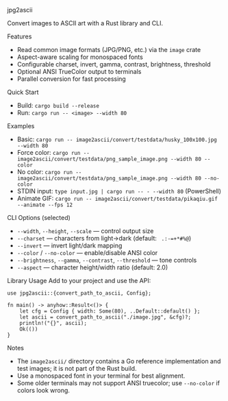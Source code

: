 jpg2ascii

Convert images to ASCII art with a Rust library and CLI.

Features
- Read common image formats (JPG/PNG, etc.) via the `image` crate
- Aspect-aware scaling for monospaced fonts
- Configurable charset, invert, gamma, contrast, brightness, threshold
- Optional ANSI TrueColor output to terminals
- Parallel conversion for fast processing

Quick Start
- Build: `cargo build --release`
- Run: `cargo run -- <image> --width 80`

Examples
- Basic: `cargo run -- image2ascii/convert/testdata/husky_100x100.jpg --width 80`
- Force color: `cargo run -- image2ascii/convert/testdata/png_sample_image.png --width 80 --color`
- No color: `cargo run -- image2ascii/convert/testdata/png_sample_image.png --width 80 --no-color`
- STDIN input: `type input.jpg | cargo run -- - --width 80` (PowerShell)
- Animate GIF: `cargo run -- image2ascii/convert/testdata/pikaqiu.gif --animate --fps 12`

CLI Options (selected)
- `--width`, `--height`, `--scale` — control output size
- `--charset` — characters from light→dark (default: ` .:-=+*#%@`)
- `--invert` — invert light/dark mapping
- `--color` / `--no-color` — enable/disable ANSI color
- `--brightness`, `--gamma`, `--contrast`, `--threshold` — tone controls
- `--aspect` — character height/width ratio (default: 2.0)

Library Usage
Add to your project and use the API:

```
use jpg2ascii::{convert_path_to_ascii, Config};

fn main() -> anyhow::Result<()> {
    let cfg = Config { width: Some(80), ..Default::default() };
    let ascii = convert_path_to_ascii("./image.jpg", &cfg)?;
    println!("{}", ascii);
    Ok(())
}
```

Notes
- The `image2ascii/` directory contains a Go reference implementation and test images; it is not part of the Rust build.
- Use a monospaced font in your terminal for best alignment.
- Some older terminals may not support ANSI truecolor; use `--no-color` if colors look wrong.
